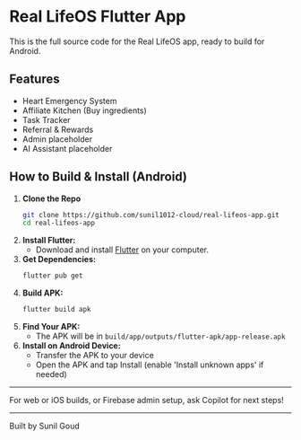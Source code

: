 # Real LifeOS Flutter App

This is the full source code for the Real LifeOS app, ready to build for Android.

## Features
- Heart Emergency System
- Affiliate Kitchen (Buy ingredients)
- Task Tracker
- Referral & Rewards
- Admin placeholder
- AI Assistant placeholder

## How to Build & Install (Android)

1. **Clone the Repo**
   ```sh
   git clone https://github.com/sunil1012-cloud/real-lifeos-app.git
   cd real-lifeos-app
   ```
2. **Install Flutter:**
   - Download and install [Flutter](https://docs.flutter.dev/get-started/install) on your computer.
3. **Get Dependencies:**
   ```sh
   flutter pub get
   ```
4. **Build APK:**
   ```sh
   flutter build apk
   ```
5. **Find Your APK:**
   - The APK will be in `build/app/outputs/flutter-apk/app-release.apk`
6. **Install on Android Device:**
   - Transfer the APK to your device
   - Open the APK and tap Install (enable 'Install unknown apps' if needed)

---

For web or iOS builds, or Firebase admin setup, ask Copilot for next steps!

---
Built by Sunil Goud
